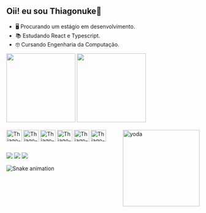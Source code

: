 ## Oii! eu sou Thiagonuke🧛


- 🖥️ Procurando um estágio em desenvolvimento.
- 📚 Estudando React e Typescript.
- 🤓 Cursando Engenharia da Computação.

<div>
  <img height="180em" src="https://github-readme-stats.vercel.app/api?username=Thiagonuke&theme=cobalt&show_icons=true&include_all_commits=true&count_private=true"/>
  <img height="180em" src="https://github-readme-stats.vercel.app/api/top-langs/?username=Thiagonuke&layout=compact&langs_count=16&theme=cobalt"/>
</div>

<div style="display: inline_block"><br>
  <img align="center" alt="Thiago-Python" height="30" width="40" src="https://cdn.jsdelivr.net/gh/devicons/devicon/icons/python/python-original.svg"/>
  <img align="center" alt="Thiago-Js" height="30" width="40" src="https://cdn.jsdelivr.net/gh/devicons/devicon/icons/javascript/javascript-original.svg"/>
  <img align="center" alt="Thiago-C++" height="30" width="40" src="https://cdn.jsdelivr.net/gh/devicons/devicon/icons/cplusplus/cplusplus-original.svg"/>
  <img align="center" alt="Thiago-HTML5" height="30" width="40" src="https://cdn.jsdelivr.net/gh/devicons/devicon/icons/html5/html5-original.svg"/>
  <img align="center" alt="Thiago-CSS3" height="30" width="40" src="https://cdn.jsdelivr.net/gh/devicons/devicon/icons/css3/css3-original.svg"/>
  <img align="center" alt="Thiago-TypeScript" height="30" width="40" src="https://cdn.jsdelivr.net/gh/devicons/devicon/icons/typescript/typescript-original.svg"/>
  <img align="right" alt="yoda" width="200px" heigth="150px" src="https://64.media.tumblr.com/c0d8be3a1d2bfd58a1eb6c91baa5747b/5321eccd302337fc-fc/s400x600/f5ceaa1e1f5a5f705142e087ed9369c0eff52c63.gifv"/>
</div>

##

<div>
  <a href="https://www.instagram.com/th1ag0nuke/" target"_blank"><img src="https://img.shields.io/badge/Instagram-E4405F?style=for-the-badge&logo=instagram&logoColor=white" target"_blank"></a>
    <a href="mailto:mthiago299@gmail.com" target"_blank"><img src="https://img.shields.io/badge/Discord-7289DA?style=for-the-badge&logo=discord&logoColor=white" target"_blank"></a>
    <a href="https://discord.gg/thiagonuke#1444" target"_blank"><img src="https://img.shields.io/badge/Gmail-D14836?style=for-the-badge&logo=gmail&logoColor=white" target"_blank"></a>
  
![Snake animation](https://github.com/thiagonuke/thiagonuke/blob/output/github-contribution-grid-snake.svg)
</div>

